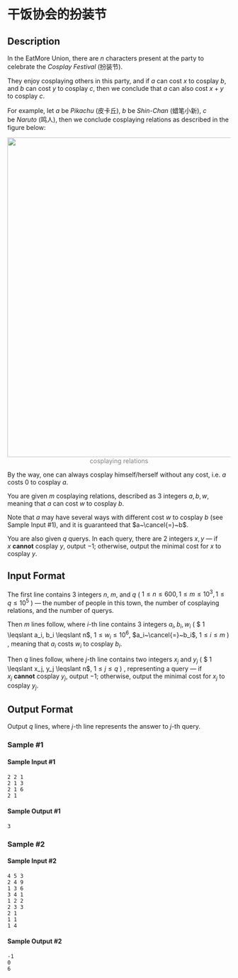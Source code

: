 # 干饭协会的扮装节

## Description

In the $\text{EatMore}$ Union, there are $n$ characters present at the party to celebrate the$~$_Cosplay Festival_$~$(扮装节).

They enjoy cosplaying others in this party, and if $a$ can cost $x$ to cosplay $b$, and $b$ can cost $y$ to cosplay $c$, then we conclude that $a$ can also cost $x + y$ to cosplay $c$. 

For example, let $a$ be$~$_Pikachu_$~$(皮卡丘), $b$ be$~$_Shin-Chan_$~$(蜡笔小新), $c$ be$~$_Naruto_$~$(鸣人), then we conclude cosplaying relations as described in the figure below: 

<center>
<img src="https://acm.csust.edu.cn/public/upload/a2bb0f82d2.png" width="720px">
<br>
  <div style="color:gray">
    cosplaying relations
  </div>
</center>


By the way, one can always cosplay himself/herself without any cost, i.e. $a$ costs $0$ to cosplay $a$. 

You are given $m$ cosplaying relations, described as $3$ integers $a, b, w$, meaning that $a$ can cost $w$ to cosplay $b$. 

Note that $a$ may have several ways with different cost $w$ to cosplay $b$ (see Sample Input #1), and it is guaranteed that $a~\cancel{=}~b$.

You are also given $q$ querys. In each query, there are $2$ integers $x, y$ — if $x~$**cannot**$~$cosplay $y$, output $-1$; otherwise, output the minimal cost for $x$ to cosplay $y$. 

## Input Format

The first line contains $3$ integers $n$, $m$, and $q$ ( $1 \leqslant n \leqslant 600, 1 \leqslant m \leqslant {10}^{3}, 1 \leqslant q \leqslant {10}^{5}$ ) — the number of people in this town, the number of cosplaying relations, and the number of querys. 

Then $m$ lines follow, where $i$-th line contains $3$ integers $a_i, b_i, w_i$ ( $ 1 \leqslant a_i, b_i \leqslant n$, $1 \leqslant w_i \leqslant {10}^6$, $a_i~\cancel{=}~b_i$, $1 \leqslant i \leqslant m$ ) , meaning that $a_i$ costs $w_i$ to cosplay $b_i$. 

Then $q$ lines follow, where $j$-th line contains two integers $x_j$ and $y_j$ ( $ 1 \leqslant x_j, y_j \leqslant n$, $1 \leqslant j \leqslant q$ ) , representing a query — if $x_j~$**cannot**$~$cosplay $y_j$, output $-1$; otherwise, output the minimal cost for $x_j$ to cosplay $y_j$. 

## Output Format

Output $q$ lines, where $j$-th line represents the answer to $j$-th query. 

### Sample #1

#### Sample Input #1

```
2 2 1
2 1 3
2 1 6
2 1
```

#### Sample Output #1

```
3
```

### Sample #2

#### Sample Input #2

```
4 5 3
2 4 9
1 3 6
3 4 1
1 2 2
2 3 3
2 1
1 1
1 4
```

#### Sample Output #2

```
-1
0
6
```
